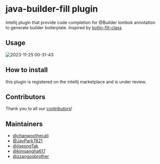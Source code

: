# java-builder-fill plugin
Intellij plugin that provide code completion for @Builder lombok annotation to generate builder boilerplate.
Inspired by [kotlin-fill-class](https://github.com/suusan2go/kotlin-fill-class)

## Usage
![2023-11-25 00-31-43](https://github.com/Boiler-Craft/java-boiler-craft/assets/98400407/22ed0d02-03bc-43ca-a6ea-6887ecc4ab9e)

## How to install
this plugin is registered on the intellij marketplace and is under review.

## Contributors
Thank you to all our [contributors](https://https://github.com/HANGHAE-SAM-JO/java-builder-fill/graphs/contributors)!

## Maintainers
- [@chanwoothecali](https://github.com/chanwoothecali)
- [@JayPark7821](https://github.com/JayPark7821)
- [@jiseongTak](https://github.com/jiseongTak)
- [@kimsangha617](https://github.com/kimsangha617)
- [@zzangoobrother](https://github.com/zzangoobrother)